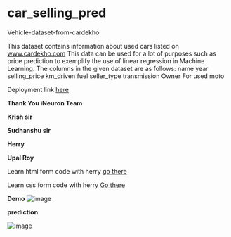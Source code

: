 # car_selling_pred

Vehicle-dataset-from-cardekho

This dataset contains information about used cars listed on www.cardekho.com This data can be used for a lot of purposes such as price prediction to exemplify the use of linear regression in Machine Learning. The columns in the given dataset are as follows: name year selling_price km_driven fuel seller_type transmission Owner For used moto

Deployment link [here](https://vehicle-sell-pred.herokuapp.com/)

**Thank You iNeuron Team**

**Krish sir**

**Sudhanshu sir**

**Herry**

**Upal Roy**

Learn html form code with herry [go there](https://youtu.be/BsDoLVMnmZs)

Learn css form code with herry [Go there](https://youtu.be/u5-K_ua9sOw)


**Demo**
![image](https://user-images.githubusercontent.com/62297646/142209977-65514973-686d-4e65-8057-acca78d19c08.png)

**prediction**

![image](https://user-images.githubusercontent.com/62297646/142210100-af13b66a-342a-4f17-abdc-1e4209f1639b.png)
